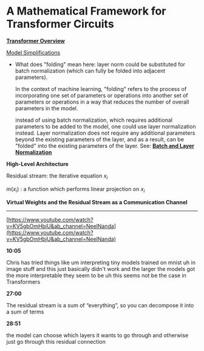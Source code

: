 # A Mathematical Framework for Transformer Circuits

**[Transformer Overview](https://transformer-circuits.pub/2021/framework/index.html#transformer-overview)**

[Model Simplifications](https://transformer-circuits.pub/2021/framework/index.html#model-simplifications)

- What does "folding" mean here:
layer norm could be substituted for batch normalization (which can fully be folded into adjacent parameters).
    
    In the context of machine learning, "folding" refers to the process of incorporating one set of parameters or operations into another set of parameters or operations in a way that reduces the number of overall parameters in the model.
    
    instead of using batch normalization, which requires additional parameters to be added to the model, one could use layer normalization instead. Layer normalization does not require any additional parameters beyond the existing parameters of the layer, and as a result, can be "folded" into the existing parameters of the layer. See: [****Batch and Layer Normalization****](../Neural%20Networks%20e6abb23474464e098117dced189fb7bb/Batch%20and%20Layer%20Normalization%20683d66e7db994beda71b25499d026b48.md) 
    

****High-Level Architecture****

Residual stream: the iterative equation ${x_i}$

${m(x_i)}$ : a function which performs linear projection on ${x_i}$

****Virtual Weights and the Residual Stream as a Communication Channel****

---

[https://www.youtube.com/watch?v=KV5gbOmHbjU&ab_channel=NeelNanda](https://www.youtube.com/watch?v=KV5gbOmHbjU&ab_channel=NeelNanda)

**10:05**

Chris has tried things like um interpreting tiny models trained on mnist uh in image stuff and this just basically didn't work and the larger the models got the more interpretable they seem to be uh this seems not be the case in Transformers

**********27:00**********

The residual stream is a sum of “everything”, so you can decompose it into a sum of terms

**28:51**

the model can choose which layers it wants to go through and otherwise just go through this residual connection